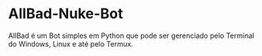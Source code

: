 # AllBad-Nuke-Bot
AllBad é um Bot simples em Python que pode ser gerenciado pelo Terminal do Windows, Linux e até pelo Termux.

